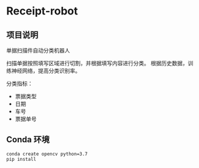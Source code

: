 # Receipt-robot

## 项目说明

单据扫描件自动分类机器人

扫描单据按照填写区域进行切割，并根据填写内容进行分类。 
根据历史数据，训练神经网络，提高分类识别率。

分类指标：
* 票据类型
* 日期
* 车号
* 票据单号

## Conda 环境

```shell
conda create opencv python=3.7
pip install 
```
